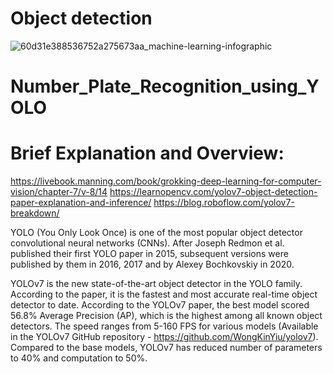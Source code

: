 # Object detection
![60d31e388536752a275673aa_machine-learning-infographic](https://user-images.githubusercontent.com/73810961/189488474-c0e6031a-edbe-4dbd-93c7-7d23ccea0068.jpg)

# Number_Plate_Recognition_using_YOLO

# Brief Explanation and Overview:
https://livebook.manning.com/book/grokking-deep-learning-for-computer-vision/chapter-7/v-8/14
https://learnopencv.com/yolov7-object-detection-paper-explanation-and-inference/
https://blog.roboflow.com/yolov7-breakdown/




YOLO (You Only Look Once) is one of the most popular object detector convolutional neural networks (CNNs). After Joseph Redmon et al. published their first YOLO paper in 2015, subsequent versions were published by them in 2016, 2017 and by Alexey Bochkovskiy in 2020. 

YOLOv7 is the new state-of-the-art object detector in the YOLO family. According to the paper, it is the fastest and most accurate real-time object detector to date. According to the YOLOv7 paper, the best model scored 56.8% Average Precision (AP), which is the highest among all known object detectors. The speed ranges from 5-160 FPS for various models (Available in the YOLOv7 GitHub repository - https://github.com/WongKinYiu/yolov7). Compared to the base models, YOLOv7 has reduced number of parameters to 40% and computation to 50%.
